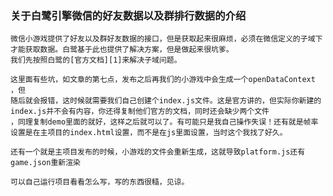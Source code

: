 ### 关于白鹭引擎微信的好友数据以及群排行数据的介绍
    微信小游戏提供了好友以及群好友数据的接口，但是获取起来很麻烦，必须在微信定义的子域下才能获取数据。白鹭基于此也提供了解决方案，但是做起来很坑爹。
    我们先按照白鹭的[官方文档][1]来解决子域问题。
    
    这里面有些坑，如文章的第七点，发布之后再我们的小游戏中会生成一个openDataContext ，但
    随后就会报错，这时候就需要我们自己创建个index.js文件。这是官方讲的，但实际你新建的index.js并不会有内容，你还得复制他们官方的文档，同时还会缺少两个文件
    ，同理复制demo里面的就好，这样之后就可以了。有可能只是我自己操作失误！还有就是帧率设置是在主项目的index.html设置，而不是在js里面设置，当时这个我找了好久。

    还有一个就是主项目发布的时候，小游戏的文件会重新生成，这就导致platform.js还有game.json重新渲染

    可以自己运行项目看看怎么写，写的东西很糙，见谅。

  


  [1]: %5B1%5D:%20http://developer.egret.com/cn/github/egret-docs/Engine2D/minigame/openDataContext/index.html